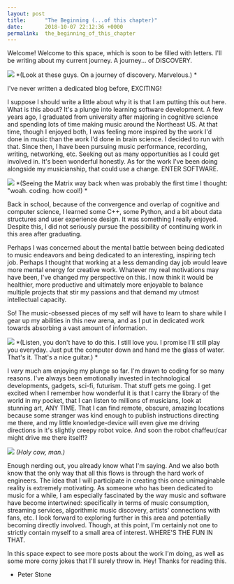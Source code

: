 ```yaml
---
layout: post
title:      "The Beginning (...of this chapter)"
date:       2018-10-07 22:12:36 +0000
permalink:  the_beginning_of_this_chapter
---
```



Welcome! Welcome to this space, which is soon to be filled with letters. I'll be writing about my current journey. A journey... of DISCOVERY. 

![](https://imgur.com/cHak7XF.jpg)
*(Look at these guys. On a journey of discovery. Marvelous.)
*

I've never written a dedicated blog before, EXCITING!

I suppose I should write a little about why it is that I am putting this out here. What is this about? It's a plunge into learning software development. A few years ago, I graduated from university after majoring in cognitive science and spending lots of time making music around the Northeast US. At that time, though I enjoyed both, I was feeling more inspired by the work I'd done in music than the work I'd done in brain science. I decided to run with that. Since then, I have been pursuing music performance, recording, writing, networking, etc. Seeking out as many opportunities as I could get involved in. It's been wonderful honestly. As for the work I've been doing alongside my musicianship, that could use a change. ENTER SOFTWARE.

![](https://i.imgur.com/QWXMoV0.jpg)
*(Seeing the Matrix way back when was probably the first time I thought: "woah. coding. how cool!)
*

Back in school, because of the convergence and overlap of cognitive and computer science, I learned some C++, some Python, and a bit about data structures and user experience design. It was something I really enjoyed. Despite this, I did not seriously pursue the possibility of continuing work in this area after graduating. 

Perhaps I was concerned about the mental battle between being dedicated to music endeavors and being dedicated to an interesting, inspiring tech job. Perhaps I thought that working at a less demanding day job would leave more mental energy for creative work. Whatever my real motivations may have been, I've changed my perspective on this. I now think it would be healthier, more productive and ultimately more enjoyable to balance multiple projects that stir my passions and that demand my utmost intellectual capacity.

So! The music-obsessed pieces of my self will have to learn to share while I gear up my abilities in this new arena, and as I put in dedicated work towards absorbing a vast amount of information. 
   


![](https://i.imgur.com/PaIf0Cv.jpg)
*(Listen, you don't have to do this. I still love you. I promise I'll still play you everyday. Just put the computer down and hand me the glass of water. That's it. That's a nice guitar.)
*

I *very* much am enjoying my plunge so far. I'm drawn to coding for so many reasons. I've always been emotionally invested in technological developments, gadgets, sci-fi, futurism. That stuff gets me going. I get excited when I remember how wonderful it is that I carry the library of the world in my pocket, that I can listen to millions of musicians, look at stunning art, ANY TIME. That I can find remote, obscure, amazing locations because some stranger was kind enough to publish instructions directing me there, and my little knowledge-device will even give me driving directions in it's slightly creepy robot voice. And soon the robot chaffeur/car might drive me there itself!?

![](https://i.imgur.com/h47h2Li.jpg)
*(Holy cow, man.)*

Enough nerding out, you already know what I'm saying. And we also both know that the only way that all this flows is through the hard work of engineers. The idea that I will participate in creating this once unimaginable reality is extremely motivating. As someone who has been dedicated to music for a while, I am especially fascinated by the way music and software have become intertwined: specifically in terms of music consumption, streaming services, algorithmic music discovery, artists' connections with fans, etc. I look forward to exploring further in this area and potentially becoming directly involved. Though, at this point, I'm certainly not one to strictly contain myself to a small area of interest. WHERE'S THE FUN IN THAT.

In this space expect to see more posts about the work I'm doing, as well as some more corny jokes that I'll surely throw in. Hey! Thanks for reading this.

- Peter Stone
 
